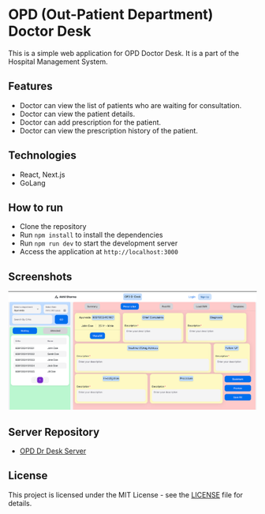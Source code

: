 # OPD (Out-Patient Department) Doctor Desk

This is a simple web application for OPD Doctor Desk. It is a part of the Hospital Management System.

## Features
- Doctor can view the list of patients who are waiting for consultation.
- Doctor can view the patient details.
- Doctor can add prescription for the patient.
- Doctor can view the prescription history of the patient.

## Technologies
- React, Next.js
- GoLang

## How to run
- Clone the repository
- Run `npm install` to install the dependencies
- Run `npm run dev` to start the development server
- Access the application at `http://localhost:3000`

## Screenshots
![Doctor Desk](./screenshots/doctor-desk.png)

## Server Repository
- [OPD Dr Desk Server](https://github.com/Akhil-2020171/Go-Server)

## License
This project is licensed under the MIT License - see the [LICENSE](LICENSE) file for details.